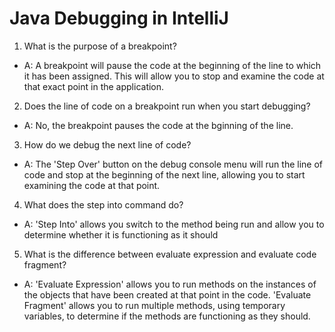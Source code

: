 # Java Debugging in IntelliJ

1. What is the purpose of a breakpoint?
- A: A breakpoint will pause the code at the beginning of the line to which it has been assigned. This will allow you to stop and examine the code at that exact point in the application.

2. Does the line of code on a breakpoint run when you start debugging?
- A: No, the breakpoint pauses the code at the bginning of the line.

3. How do we debug the next line of code?
- A: The 'Step Over' button on the debug console menu will run the line of code and stop at the beginning of the next line, allowing you to start examining the code at that point.

4. What does the step into command do?
- A: 'Step Into' allows you switch to the method being run and allow you to determine whether it is functioning as it should

5. What is the difference between evaluate expression and evaluate code fragment?
- A: 'Evaluate Expression' allows you to run methods on the instances of the objects that have been created at that point in the code. 'Evaluate Fragment' allows you to run multiple methods, using temporary variables, to determine if the methods are functioning as they should.


